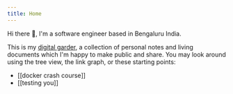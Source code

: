 ```yaml
---
title: Home
---
```


Hi there 👋, 
I'm a software engineer based in Bengaluru India. 

This is my [digital garder](https://maggieappleton.com/garden-history), a collection of personal notes and living documents which I'm happy to make public and share. You may look around using the tree view, the link graph, or these starting points:

- [[docker crash course]]
- [[testing you]]